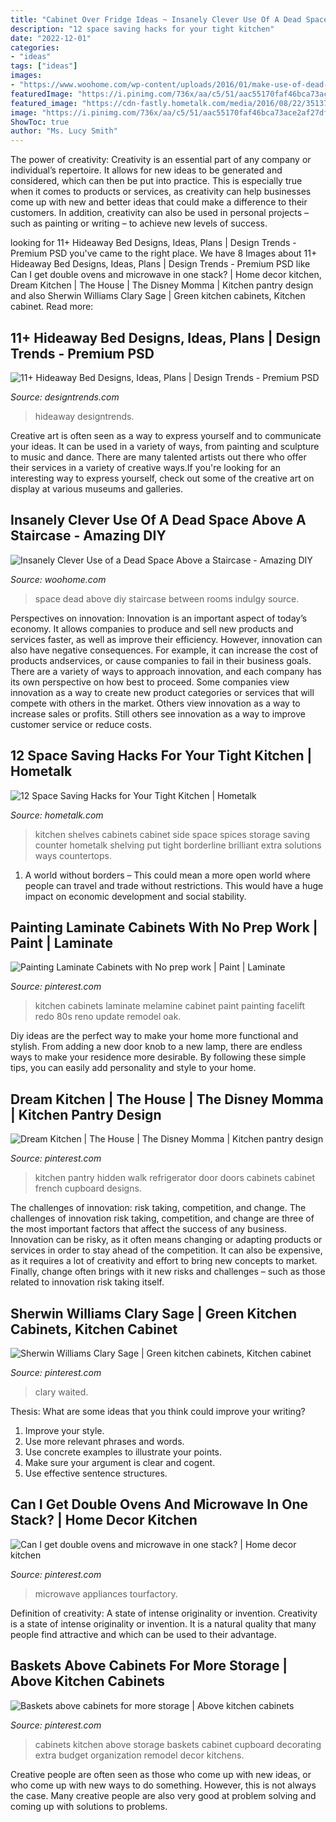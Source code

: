 ```yaml
---
title: "Cabinet Over Fridge Ideas ~ Insanely Clever Use Of A Dead Space Above A Staircase"
description: "12 space saving hacks for your tight kitchen"
date: "2022-12-01"
categories:
- "ideas"
tags: ["ideas"]
images:
- "https://www.woohome.com/wp-content/uploads/2016/01/make-use-of-dead-space-5.jpg"
featuredImage: "https://i.pinimg.com/736x/aa/c5/51/aac55170faf46bca73ace2af27df918e.jpg"
featured_image: "https://cdn-fastly.hometalk.com/media/2016/08/22/3513790/s-12-space-saving-solutions-for-your-tight-kitchen-kitchen-design-shelving-ideas.jpg?size=1600x1000&amp;nocrop=1"
image: "https://i.pinimg.com/736x/aa/c5/51/aac55170faf46bca73ace2af27df918e.jpg"
ShowToc: true
author: "Ms. Lucy Smith"
---
```



The power of creativity:
Creativity is an essential part of any company or individual’s repertoire. It allows for new ideas to be generated and considered, which can then be put into practice. This is especially true when it comes to products or services, as creativity can help businesses come up with new and better ideas that could make a difference to their customers. In addition, creativity can also be used in personal projects – such as painting or writing – to achieve new levels of success.

	

		
looking for 11+ Hideaway Bed Designs, Ideas, Plans | Design Trends - Premium PSD you've came to the right place. We have 8 Images about 11+ Hideaway Bed Designs, Ideas, Plans | Design Trends - Premium PSD like Can I get double ovens and microwave in one stack? | Home decor kitchen, Dream Kitchen | The House | The Disney Momma | Kitchen pantry design and also Sherwin Williams Clary Sage | Green kitchen cabinets, Kitchen cabinet. Read more:
		
    
## 11+ Hideaway Bed Designs, Ideas, Plans | Design Trends - Premium PSD

<img loading=lazy src="https://images.designtrends.com/wp-content/uploads/2015/11/24083344/Cabinet-Hide-Away-Bed.jpg" onerror="this.onerror=null;this.src='https://tse2.mm.bing.net/th?id=OIP.gac4nLl5l77hrTufDjeGDwHaHa&amp;pid=15.1';" alt="11+ Hideaway Bed Designs, Ideas, Plans | Design Trends - Premium PSD">

_Source: designtrends.com_

>hideaway designtrends. 

	

Creative art is often seen as a way to express yourself and to communicate your ideas. It can be used in a variety of ways, from painting and sculpture to music and dance. There are many talented artists out there who offer their services in a variety of creative ways.If you're looking for an interesting way to express yourself, check out some of the creative art on display at various museums and galleries.

    
## Insanely Clever Use Of A Dead Space Above A Staircase - Amazing DIY

<img loading=lazy src="https://www.woohome.com/wp-content/uploads/2016/01/make-use-of-dead-space-5.jpg" onerror="this.onerror=null;this.src='https://tse2.mm.bing.net/th?id=OIP.Ps-lhhuBTjhdcuV72T0kTwHaJ4&amp;pid=15.1';" alt="Insanely Clever Use of a Dead Space Above a Staircase - Amazing DIY">

_Source: woohome.com_

>space dead above diy staircase between rooms indulgy source. 

	

Perspectives on innovation:
Innovation is an important aspect of today’s economy. It allows companies to produce and sell new products and services faster, as well as improve their efficiency. However, innovation can also have negative consequences. For example, it can increase the cost of products andservices, or cause companies to fail in their business goals. There are a variety of ways to approach innovation, and each company has its own perspective on how best to proceed. Some companies view innovation as a way to create new product categories or services that will compete with others in the market. Others view innovation as a way to increase sales or profits. Still others see innovation as a way to improve customer service or reduce costs.

    
## 12 Space Saving Hacks For Your Tight Kitchen | Hometalk

<img loading=lazy src="https://cdn-fastly.hometalk.com/media/2016/08/22/3513790/s-12-space-saving-solutions-for-your-tight-kitchen-kitchen-design-shelving-ideas.jpg?size=1600x1000&amp;nocrop=1" onerror="this.onerror=null;this.src='https://tse4.mm.bing.net/th?id=OIP.qVnFzjVr__V-VYEtnKo2XgHaJ4&amp;pid=15.1';" alt="12 Space Saving Hacks for Your Tight Kitchen | Hometalk">

_Source: hometalk.com_

>kitchen shelves cabinets cabinet side space spices storage saving counter hometalk shelving put tight borderline brilliant extra solutions ways countertops. 

	

1. A world without borders – This could mean a more open world where people can travel and trade without restrictions. This would have a huge impact on economic development and social stability. 

    
## Painting Laminate Cabinets With No Prep Work | Paint | Laminate

<img loading=lazy src="https://i.pinimg.com/736x/79/3d/42/793d428616b5ee6c9569e335a82b2d00.jpg" onerror="this.onerror=null;this.src='https://tse2.mm.bing.net/th?id=OIP.jPZ6Vlt4Lv3nQMDS5KdwZAHaKf&amp;pid=15.1';" alt="Painting Laminate Cabinets with No prep work | Paint | Laminate">

_Source: pinterest.com_

>kitchen cabinets laminate melamine cabinet paint painting facelift redo 80s reno update remodel oak. 

	

Diy ideas are the perfect way to make your home more functional and stylish. From adding a new door knob to a new lamp, there are endless ways to make your residence more desirable. By following these simple tips, you can easily add personality and style to your home.

    
## Dream Kitchen | The House | The Disney Momma | Kitchen Pantry Design

<img loading=lazy src="https://i.pinimg.com/736x/59/ec/70/59ec70ba53c010122e58b81b188a4ac2--hidden-pantry-white-kitchen-cabinets.jpg" onerror="this.onerror=null;this.src='https://tse4.mm.bing.net/th?id=OIP.SQwjEZkYuKF23YPtsEQu_wHaLI&amp;pid=15.1';" alt="Dream Kitchen | The House | The Disney Momma | Kitchen pantry design">

_Source: pinterest.com_

>kitchen pantry hidden walk refrigerator door doors cabinets cabinet french cupboard designs. 

	

The challenges of innovation: risk taking, competition, and change.
The challenges of innovation risk taking, competition, and change are three of the most important factors that affect the success of any business. Innovation can be risky, as it often means changing or adapting products or services in order to stay ahead of the competition. It can also be expensive, as it requires a lot of creativity and effort to bring new concepts to market. Finally, change often brings with it new risks and challenges – such as those related to innovation risk taking itself.

    
## Sherwin Williams Clary Sage | Green Kitchen Cabinets, Kitchen Cabinet

<img loading=lazy src="https://i.pinimg.com/736x/aa/c5/51/aac55170faf46bca73ace2af27df918e.jpg" onerror="this.onerror=null;this.src='https://tse4.mm.bing.net/th?id=OIP.QgMPbqIifDCkKOc7JSmz8AHaJQ&amp;pid=15.1';" alt="Sherwin Williams Clary Sage | Green kitchen cabinets, Kitchen cabinet">

_Source: pinterest.com_

>clary waited. 

	

Thesis: What are some ideas that you think could improve your writing?
1. Improve your style.
2. Use more relevant phrases and words.
3. Use concrete examples to illustrate your points.
4. Make sure your argument is clear and cogent.
5. Use effective sentence structures.

    
## Can I Get Double Ovens And Microwave In One Stack? | Home Decor Kitchen

<img loading=lazy src="https://i.pinimg.com/736x/b4/24/62/b4246234fe0197a486ad3543c4720d44.jpg" onerror="this.onerror=null;this.src='https://tse2.mm.bing.net/th?id=OIP.YkFa1WGCl9e7fochEZcQnwHaLl&amp;pid=15.1';" alt="Can I get double ovens and microwave in one stack? | Home decor kitchen">

_Source: pinterest.com_

>microwave appliances tourfactory. 

	

Definition of creativity: A state of intense originality or invention.
Creativity is a state of intense originality or invention. It is a natural quality that many people find attractive and which can be used to their advantage.

    
## Baskets Above Cabinets For More Storage | Above Kitchen Cabinets

<img loading=lazy src="https://i.pinimg.com/736x/25/05/67/2505671413848b975b6ed7931c52aece--above-cabinets-kitchen-cabinets.jpg" onerror="this.onerror=null;this.src='https://tse1.mm.bing.net/th?id=OIP.8NXkC1RG2vOXRvz4uClaQgHaFj&amp;pid=15.1';" alt="Baskets above cabinets for more storage | Above kitchen cabinets">

_Source: pinterest.com_

>cabinets kitchen above storage baskets cabinet cupboard decorating extra budget organization remodel decor kitchens. 

	

Creative people are often seen as those who come up with new ideas, or who come up with new ways to do something. However, this is not always the case. Many creative people are also very good at problem solving and coming up with solutions to problems.

